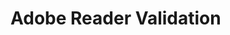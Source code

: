 ﻿# Adobe Reader Validation

<!-- link to version in Portuguese -->
<div data-alt-locales="pt-br"></div>